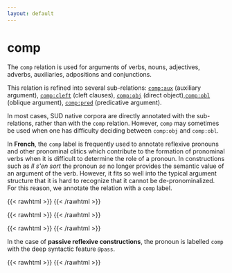 ```yaml
---
layout: default
---
```


# **comp**
The `comp` relation is used for arguments of verbs, nouns, adjectives, adverbs, auxiliaries, adpositions and conjunctions.

This relation is refined into several sub-relations:  [`comp:aux`](../comp_aux) (auxiliary argument), [`comp:cleft`](../comp_cleft) (cleft clauses), [`comp:obj`](../comp_obj) (direct object),[`comp:obl`](../comp_obl) (oblique argument), [`comp:pred`](../comp_pred) (predicative argument).

In most cases, SUD native corpora are directly annotated with the sub-relations, rather than with the `comp` relation. However, `comp` may sometimes be used when one has difficulty deciding between `comp:obj` and `comp:obl`.

In **French**, the `comp` label is frequently used to annotate reflexive pronouns and other pronominal clitics which contribute to the formation of pronominal verbs when it is difficult to determine the role of a pronoun. In constructions such as *Il s'en sort* the pronoun *se* no longer provides the semantic value of an argument of the verb. However, it fits so well into the typical argument structure that it is hard to recognize that it cannot be de-pronominalized. For this reason, we annotate the relation with a `comp` label.

{{< rawhtml >}}
    <reactive-dep-tree
      interactive="true"
      shown-metas="text_en"
      shown-features="UPOS,LEMMA,FEATS.Tense,FEATS.VerbForm,FEATS.Number,FEATS.Person,MISC.Gloss"
      hidden-features="XPOS"
      conll="
      # text_fr = Il s'en sort bien
      # text_en = He's doing well
      1	Il	il	PRON	_	_	4	subj	_	Gloss=he
      2	s'	se	PRON	_	_	4	comp	_	Gloss=himself
      3	en	en	PRON	_	_	4	comp	_	Gloss=of
      4	sort	sortir	VERB	_	_	0	root	_	Gloss=go out
      5	bien	bien	ADV	_	_	4	mod	_	Gloss=well
      "
    ></reactive-dep-tree>
{{< /rawhtml >}}


{{< rawhtml >}}
    <reactive-dep-tree
      interactive="true"
      shown-metas="text_en"
      shown-features="UPOS,LEMMA,FEATS.Tense,FEATS.VerbForm,FEATS.Number,FEATS.Person,MISC.Gloss"
      hidden-features="XPOS"
      conll="
      # text_fr = Christine s'en veut à son amie
      # text_en = Christine is angry at her friend
      1	Christine	Christine	PROPN	_	_	3	subj	_	Gloss=Christine
      2	en	en	PRON	_	_	3	comp	_	Gloss=of
      3	veut	vouloir	VERB	_	_	0	root	_	Gloss=want
      4	à	à	ADP	_	_	3	comp:obl	_	Gloss=to
      5	son	son	DET	_	_	6	det	_	Gloss=her
      6	amie	ami	NOUN	_	_	4	comp:obj	_	Gloss=friend
      "
    ></reactive-dep-tree>
{{< /rawhtml >}}


{{< rawhtml >}}
    <reactive-dep-tree
      interactive="true"
      shown-metas="text_en"
      shown-features="UPOS,LEMMA,FEATS.Tense,FEATS.VerbForm,FEATS.Number,FEATS.Person,MISC.Gloss"
      hidden-features="XPOS"
      conll="
      # text_fr = Il se souvient
      # text_en = He remembers
      1	Il	il	PRON	_	_	3	subj	_	Gloss=he
      2	se	se	PRON	_	_	3	comp	_	Gloss=himself
      3	souvient	souvenir	VERB	_	_	0	root	_	Gloss=remembers
      "
    ></reactive-dep-tree>
{{< /rawhtml >}}


In the case of **passive reflexive constructions**, the pronoun is labelled `comp` with the deep syntactic feature `@pass`.

{{< rawhtml >}}
    <reactive-dep-tree
      interactive="true"
      shown-metas="text_en"
      shown-features="UPOS,LEMMA,FEATS.Tense,FEATS.VerbForm,FEATS.Number,FEATS.Person,MISC.Gloss"
      hidden-features="XPOS"
      conll="
      # text_fr = Il se situe à environ 13 kilomètres
      # text_en = It is situated about 13 kilometers to the north-east
      1	Il	il	PRON	_	Gender=Masc|Number=Sing|Person=3|PronType=Prs	3	subj	_	wordform=il|Gloss=it
      2	se	se	PRON	_	Person=3|PronType=Prs	3	comp@pass	_	Gloss=is
      3	situe	situer	VERB	_	Mood=Ind|Number=Sing|Person=3|Tense=Pres|VerbForm=Fin	0	root	_	Gloss=situated
      4	à	à	ADP	_	_	3	comp:obl	_	Gloss=at
      5	environ	environ	ADV	_	_	6	mod	_	Gloss=about
      6	13	13	NUM	_	_	7	det	_	Gloss=13
      7	kilomètres	kilomètre	NOUN	_	Gender=Masc|Number=Plur	4	comp:obj	_	Gloss=kilometers
      8-9	au	_	_	_	_	_	_	_	_
      8	à	à	ADP	_	_	7	udep	_	_
      9	le	le	DET	_	Definite=Def|Gender=Masc|Number=Sing|Person=3|PronType=Art	10	det	_	_
      10	nord-ouest	nord-ouest	NOUN	_	Gender=Masc|Number=Sing	8	comp:obj	_	_
      "
    ></reactive-dep-tree>
{{< /rawhtml >}}

